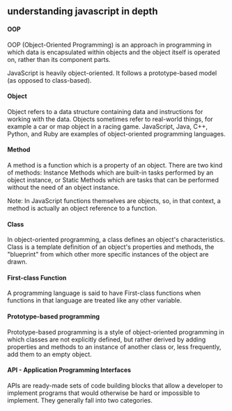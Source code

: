 ## understanding javascript in depth

#### OOP

OOP (Object-Oriented Programming) is an approach in programming in which data is encapsulated within objects and the object itself is operated on, rather than its component parts.

JavaScript is heavily object-oriented. It follows a prototype-based model (as opposed to class-based).

#### Object

Object refers to a data structure containing data and instructions for working with the data. Objects sometimes refer to real-world things, for example a car or map object in a racing game. JavaScript, Java, C++, Python, and Ruby are examples of object-oriented programming languages.

#### Method

A method is a function which is a property of an object. There are two kind of methods: Instance Methods which are built-in tasks performed by an object instance, or Static Methods which are tasks that can be performed without the need of an object instance.

Note: In JavaScript functions themselves are objects, so, in that context, a method is actually an object reference to a function.


#### Class

In object-oriented programming, a class defines an object's characteristics. Class is a template definition of an object's properties and methods, the "blueprint" from which other more specific instances of the object are drawn.

#### First-class Function
A programming language is said to have First-class functions when functions in that language are treated like any other variable.

#### Prototype-based programming

Prototype-based programming is a style of object-oriented programming in which classes are not explicitly defined, but rather derived by adding properties and methods to an instance of another class or, less frequently, add them to an empty object.

#### API - Application Programming Interfaces

APIs are ready-made sets of code building blocks that allow a developer to implement programs that would otherwise be hard or impossible to implement. They generally fall into two categories.

